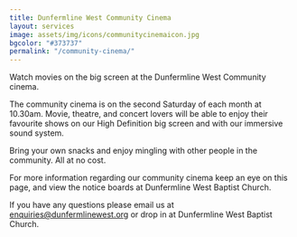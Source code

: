 ```yaml
---
title: Dunfermline West Community Cinema
layout: services
image: assets/img/icons/communitycinemaicon.jpg
bgcolor: "#373737"
permalink: "/community-cinema/"
---
```


<div class="col-lg-12 text-normal">
Watch movies on the big screen at the Dunfermline West Community cinema.

The community cinema is on the second Saturday of each month at 10.30am. Movie, theatre, and concert lovers will be able to enjoy their favourite shows on our High Definition big screen and with our immersive sound system.

Bring your own snacks and enjoy mingling with other people in the community. All at no cost.

For more information regarding our community cinema keep an eye on this page, and view the notice boards at Dunfermline West Baptist Church.

If you have any questions please email us at <a href='mailto:enquiries@dunfermlinewest.org?subject=kidzclub'>enquiries@dunfermlinewest.org</a> or drop in at Dunfermline West Baptist Church.
</div>